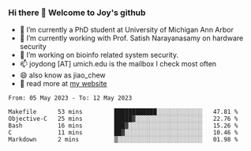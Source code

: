 ### Hi there 👋 Welcome to Joy's github

- 🔭 I’m currently a PhD student at University of Michigan Ann Arbor
- 🌱 I’m currently working with Prof. Satish Narayanasamy on hardware security
- 👯 I’m working on bioinfo related system security. 
- 📫 joydong [AT] umich.edu is the mailbox I check most often
- 😄 also know as jiao_chew
- 💬 read more at [my website](https://joydddd.github.io/)
<!--START_SECTION:waka-->

```text
From: 05 May 2023 - To: 12 May 2023

Makefile      53 mins         ████████████░░░░░░░░░░░░░   47.81 %
Objective-C   25 mins         █████▓░░░░░░░░░░░░░░░░░░░   22.76 %
Bash          16 mins         ███▓░░░░░░░░░░░░░░░░░░░░░   15.26 %
C             11 mins         ██▓░░░░░░░░░░░░░░░░░░░░░░   10.46 %
Markdown      2 mins          ▒░░░░░░░░░░░░░░░░░░░░░░░░   01.98 %
```

<!--END_SECTION:waka-->
